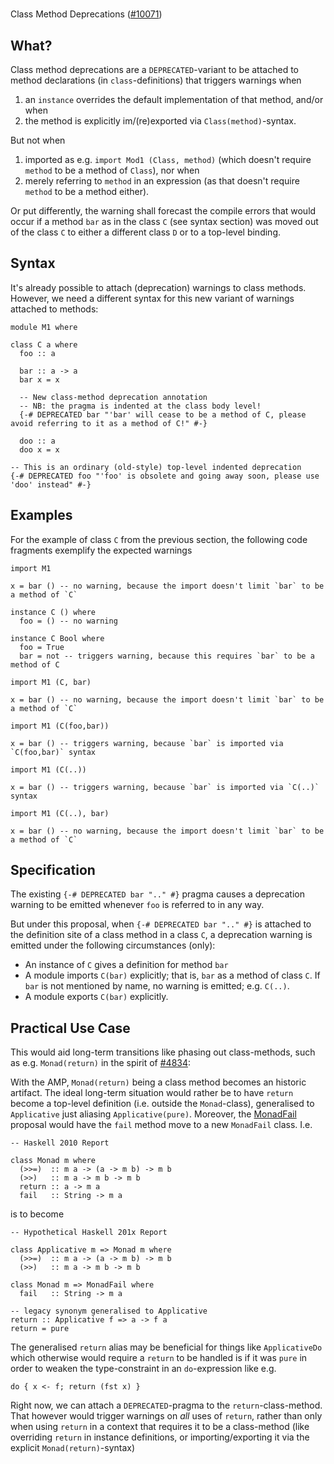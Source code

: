 #
Class Method Deprecations ([\#10071](https://gitlab.staging.haskell.org/ghc/ghc/issues/10071))


## What?



Class method deprecations are a `DEPRECATED`-variant to be attached to method declarations (in `class`-definitions) that triggers warnings when


1. an `instance` overrides the default implementation of that method, and/or when
1. the method is explicitly im/(re)exported via `Class(method)`-syntax.


But not when


1. imported as e.g. `import Mod1 (Class, method)` (which doesn't require `method` to be a method of `Class`), nor when
1. merely referring to `method` in an expression (as that doesn't require `method` to be a method either).


Or put differently, the warning shall forecast the compile errors that would occur if a method `bar` as in the class `C` (see syntax section) was moved out of the class `C` to either a different class `D` or to a top-level binding.


## Syntax



It's already possible to attach (deprecation) warnings to class methods. However, we need a different syntax for this new variant of warnings attached to methods:


```
module M1 where

class C a where
  foo :: a

  bar :: a -> a
  bar x = x
 
  -- New class-method deprecation annotation
  -- NB: the pragma is indented at the class body level!
  {-# DEPRECATED bar "'bar' will cease to be a method of C, please avoid referring to it as a method of C!" #-}

  doo :: a
  doo x = x

-- This is an ordinary (old-style) top-level indented deprecation
{-# DEPRECATED foo "'foo' is obsolete and going away soon, please use 'doo' instead" #-}
```

## Examples



For the example of class `C` from the previous section, the following code fragments exemplify the expected warnings


```
import M1

x = bar () -- no warning, because the import doesn't limit `bar` to be a method of `C`

instance C () where
  foo = () -- no warning

instance C Bool where
  foo = True
  bar = not -- triggers warning, because this requires `bar` to be a method of C
```

```
import M1 (C, bar)

x = bar () -- no warning, because the import doesn't limit `bar` to be a method of `C`
```

```
import M1 (C(foo,bar))

x = bar () -- triggers warning, because `bar` is imported via `C(foo,bar)` syntax
```

```
import M1 (C(..))

x = bar () -- triggers warning, because `bar` is imported via `C(..)` syntax
```

```
import M1 (C(..), bar)

x = bar () -- no warning, because the import doesn't limit `bar` to be a method of `C`
```

## Specification



The existing `{-# DEPRECATED bar ".." #}` pragma causes a deprecation warning to be emitted whenever `foo` is referred to in any way.



But under this proposal, when `{-# DEPRECATED bar ".." #}` is attached to the definition site of a class method in a class `C`, a deprecation warning is emitted under the following circumstances (only):


- An instance of `C` gives a definition for method `bar`
- A module imports `C(bar)` explicitly; that is, `bar` as a method of class `C`.  If `bar` is not mentioned by name, no warning is emitted; e.g. `C(..)`.
- A module exports `C(bar)` explicitly.

## Practical Use Case



This would aid long-term transitions like phasing out class-methods, such as e.g. `Monad(return)` in the spirit of [\#4834](https://gitlab.staging.haskell.org/ghc/ghc/issues/4834):



With the AMP, `Monad(return)` being a class method becomes an historic artifact. The ideal long-term situation would rather be to have `return` become a top-level definition (i.e. outside the `Monad`-class), generalised to `Applicative` just aliasing `Applicative(pure)`. Moreover, the [MonadFail](design/monad-fail) proposal would have the `fail` method move to a new `MonadFail` class. I.e.


```
-- Haskell 2010 Report

class Monad m where
  (>>=)  :: m a -> (a -> m b) -> m b
  (>>)   :: m a -> m b -> m b
  return :: a -> m a
  fail   :: String -> m a
```


is to become


```
-- Hypothetical Haskell 201x Report

class Applicative m => Monad m where
  (>>=)  :: m a -> (a -> m b) -> m b
  (>>)   :: m a -> m b -> m b

class Monad m => MonadFail where
  fail   :: String -> m a

-- legacy synonym generalised to Applicative
return :: Applicative f => a -> f a
return = pure
```


The generalised `return` alias may be beneficial for things like `ApplicativeDo` which otherwise would require a `return` to be handled is if it was `pure` in order to weaken the type-constraint in an `do`-expression like e.g.


```
do { x <- f; return (fst x) }
```


Right now, we can attach a `DEPRECATED`-pragma to the `return`-class-method. That however would trigger warnings on *all* uses of `return`, rather than only when using `return` in a context that requires it to be a class-method (like overriding `return` in instance definitions, or importing/exporting it via the explicit `Monad(return)`-syntax)


